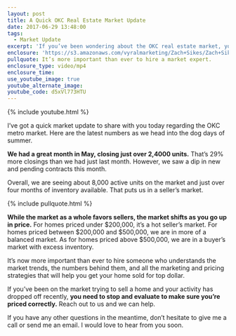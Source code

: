```yaml
---
layout: post
title: A Quick OKC Real Estate Market Update
date: 2017-06-29 13:48:00
tags:
  - Market Update
excerpt: 'If you’ve been wondering about the OKC real estate market, you’re in luck. We have the latest numbers to share today.'
enclosure: 'https://s3.amazonaws.com/vyralmarketing/Zach+Sikes/Zach+Sikes+-+May+was+great+for+the+market.mp4'
pullquote: It’s more important than ever to hire a market expert.
enclosure_type: video/mp4
enclosure_time:
use_youtube_image: true
youtube_alternate_image:
youtube_code: d5xVl773HTU
---
```



{% include youtube.html %}

I’ve got a quick market update to share with you today regarding the OKC metro market. Here are the latest numbers as we head into the dog days of summer.

**We had a great month in May, closing just over 2,4000 units.** That’s 29% more closings than we had just last month. However, we saw a dip in new and pending contracts this month.

Overall, we are seeing about 8,000 active units on the market and just over four months of inventory available. That puts us in a seller’s market.

{% include pullquote.html %}

**While the market as a whole favors sellers, the market shifts as you go up in price.** For homes priced under $200,000, it’s a hot seller’s market. For homes priced between $200,000 and $500,000, we are in more of a balanced market. As for homes priced above $500,000, we are in a buyer’s market with excess inventory.

It’s now more important than ever to hire someone who understands the market trends, the numbers behind them, and all the marketing and pricing strategies that will help you get your home sold for top dollar.

If you’ve been on the market trying to sell a home and your activity has dropped off recently, **you need to stop and evaluate to make sure you’re priced correctly.** Reach out to us and we can help.

If you have any other questions in the meantime, don’t hesitate to give me a call or send me an email. I would love to hear from you soon.